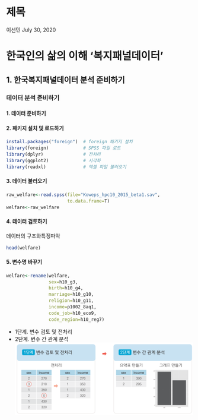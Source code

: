 제목
================
이선민
July 30, 2020

# 한국인의 삶의 이해 ‘복지패널데이터’

## 1\. 한국복지패널데이터 분석 준비하기

### 데이터 분석 준비하기

#### 1\. 데이터 준비하기

#### 2\. 패키지 설치 및 로드하기

``` r
install.packages("foreign")  # foreign 패키지 설치
library(foreign)             # SPSS 파일 로드
library(dplyr)               # 전처리
library(ggplot2)             # 시각화
library(readxl)              # 엑셀 파일 불러오기
```

#### 3\. 데이터 불러오기

``` r
raw_welfare<-read.spss(file="Koweps_hpc10_2015_beta1.sav",
                       to.data.frame=T)
welfare<-raw_welfare
```

#### 4\. 데이터 검토하기

데이터의 구조와특징파악

``` r
head(welfare)
```

#### 5\. 변수명 바꾸기

``` r
welfare<-rename(welfare,
                sex=h10_g3,
                birth=h10_g4,
                marriage=h10_g10,
                religion=h10_g11,
                income=p1002_8aq1,
                code_job=h10_eco9,
                code_region=h10_reg7)
```

  - 1단계. 변수 검토 및 전처리
  - 2단계. 변수 간 관계 분석 ![](img/09_01.png)
